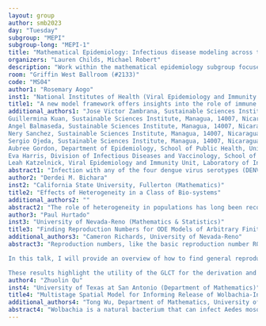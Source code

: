 ```yaml
---
layout: group
author: smb2023
day: "Tuesday"
subgroup: "MEPI"
subgroup-long: "MEPI-1"
title: "Mathematical Epidemiology: Infectious disease modeling across time, space, and scale"
organizers: "Lauren Childs, Michael Robert"
description: "Work within the mathematical epidemiology subgroup focuses on important questions about infectious diseases at multiple scales. Population-level modeling is used to investigate emergence, transmission, and spread of infectious disease and to help us better understand how control measures can reduce transmission. Within-host modeling helps us investigate how cellular-level changes influence infectiousness of pathogens and how treatments can impact that infectiousness. In this mini-symposium, we feature work across a broad spectrum of infectious disease modeling research and highlight work that members of the SMB Mathematical Epidemiology subgroup have been doing over the past year."
room: "Griffin West Ballroom (#2133)"
code: "MS04"
author1: "Rosemary Aogo"
inst1: "National Institutes of Health (Viral Epidemiology and Immunity Unit, Laboratory of Infectious Diseases, National Institute of Allergy and Infectious Diseases)"
title1: "A new model framework offers insights into the role of immune boosting and waning in shaping dengue epidemic dynamics."
additional_authors1: "Jose Victor Zambrana, Sustainable Sciences Institute, Managua, 14007, Nicaragua, Department of Epidemiology, School of Public Health, University of Michigan, Ann Arbor, MI, 48109-2029, USA;
Guillermina Kuan, Sustainable Sciences Institute, Managua, 14007, Nicaragua, Centro de Salud Sócrates Flores Vivas, Ministry of Health, Managua, 12014, Nicaragua;
Angel Balmaseda, Sustainable Sciences Institute, Managua, 14007, Nicaragua, Laboratorio Nacional de Virología, Centro Nacional de Diagnóstico y Referencia, Ministry of Health, Managua, 16064, Nicaragua;
Nery Sanchez, Sustainable Sciences Institute, Managua, 14007, Nicaragua;
Sergio Ojeda, Sustainable Sciences Institute, Managua, 14007, Nicaragua;
Aubree Gordon, Department of Epidemiology, School of Public Health, University of Michigan, Ann Arbor, MI, 48109-2029, USA;
Eva Harris, Division of Infectious Diseases and Vaccinology, School of Public Health, University of California, Berkeley, Berkeley, CA, 94720-3370, USA; 
Leah Katzelnick, Viral Epidemiology and Immunity Unit, Laboratory of Infectious Diseases, National Institute of Allergy and Infectious Diseases"
abstract1: "Infection with any of the four dengue virus serotypes (DENV1-4) induces serotype-specific and cross-reactive antibodies that may increase disease severity during secondary infection with a different serotype. However, following secondary infection, individuals are at significantly reduced risk of subsequent severe disease with even unexposed serotypes. Previous dengue modeling studies with two or four serotypes have shown that periodicity in dengue incidence can be explained by enhancement between serotypes, transient cross-protective immunity, as well as vector distribution, population size, geography, and seasonality. However, all models have assumed complete protection against previous infecting serotypes and most models have assume complete protection against all serotypes after two sequential infections. Conversely, a recent longitudinal cohort study showed that antibodies wane for many years after secondary DENV infection, at times to the level observed following first DENV infection, suggesting immunity after two infections may not be life-long. In this study, we use a dataset of antibody titers to DENV and ZIKV measured annually in Nicaraguan family and pediatric cohorts from 2017-2021 and developed an immunity-structured SIR-type model that tracks immunity by titer rather than number of prior infections. We show that boosting and waning occur following major dengue and Zika outbreaks in highly immune Nicaraguan adult populations. Using our framework, we show that boosts in highly immune individuals contribute to herd immunity, delaying their contribution to the susceptible population and lowering the rate of dengue cases in future epidemics. However, as their immunity wanes due to lower transmission intensity, the susceptible fraction builds up until a major epidemic that includes re-infection of those with high titers once again depletes the susceptible pool. Comparatively, lifelong immunity in highly immune individuals as previously assumed in most studies results in a complete disease eradication after disease introduction and subsequent epidemic bouts are only sustained with a constant influx of infected individuals into the population by migration. Our model validation shows the interaction of immune boosting and waning in highly exposed adults better explains observed dengue epidemic dynamics than models assuming transient immunity or lifelong immunity in highly immune adult populations. Moreover, we show that ZIKV exposure modulates dengue immunity and create further delays between dengue epidemics. These findings suggest boosting and waning in highly immune individuals contributes to shaping epidemic dynamics and moreover, our study may inform vaccine strategies to maintain immunity over the life-course."
author2: "Derdei M. Bichara"
inst2: "California State University, Fullerton (Mathematics)"
title2: "Effects of Heterogeneity in a Class of Bio-systems"
additional_authors2: ""
abstract2: "The role of heterogeneity in populations has long been recognized as a driving force in the spread of infectious diseases. Indeed, populations differ in their propensity to transmit or acquire infectious agents in terms of activities, socio-economic or genetic groups. Oftentimes, mathematical models in population dynamics that incorporate such heterogeneities use groups or classes as units and networks to describe the interactions between these units of the model. For many models that describe such phenomena, the complete global behavior of these systems have been open questions. In this talk, I provide a complete characterization of the some these problems."
author3: "Paul Hurtado"
inst3: "University of Nevada-Reno (Mathematics & Statistics)"
title3: "Finding Reproduction Numbers for ODE Models of Arbitrary Finite Dimension Using The Generalized Linear Chain Trick"
additional_authors3: "Cameron Richards, University of Nevada-Reno"
abstract3: "Reproduction numbers, like the basic reproduction number R0, play an important role in the analysis and application of dynamic models of contagion spread (and parallels exist elsewhere, e.g., in multispecies ecological models). One difficulty in deriving these quantities is that they must be computed on a model-by-model basis, since it is typically impractical to obtain general reproduction number expressions applicable to a family of related models, especially if these models are of different dimensions (i.e., differing numbers of state variables). For example, this is typically the case for SIR-type infectious disease models derived using the classical linear chain trick (LCT). 

In this talk, I will provide an overview of how to find general reproduction number expressions for such model families using the next generation operator approach in conjunction with the generalized linear chain trick (GLCT). This shows how the GLCT enables modelers to draw insights from these results by leveraging theory and intuition from continuous time Markov chains (CTMCs) and their absorption time distributions (i.e., phase-type probability distributions). I will show an example application of this technique to find reproduction numbers for a family of generalized SEIRS models with an arbitrary number of state variables. 

These results highlight the utility of the GLCT for the derivation and analysis of mean field ODE models, especially when used in conjunction with theory from CTMCs and their associated phase-type distributions."
author4: "Zhuolin Qu"
inst4: "University of Texas at San Antonio (Department of Mathematics)"
title4: "Multistage Spatial Model for Informing Release of Wolbachia-Infected Mosquitoes as Disease Control"
additional_authors4: "Tong Wu, Department of Mathematics, University of Texas at San Antonio"
abstract4: "Wolbachia is a natural bacterium that can infect Aedes mosquitoes and block the transmission of mosquito-borne diseases, including dengue fever, Zika, and chikungunya. Field trials have been conducted worldwide to suppress local epidemics. We present a new partial differential equation model for the spread of Wolbachia infection in mosquitoes. The model accounts for both the complex Wolbachia vertical transmission cycle and detailed life stages in the mosquitoes, and it also incorporates the spatial heterogeneity created by mosquito dispersion in the two-dimensional release domain. Field trials and previous modeling studies have shown that the fraction of infection among mosquitoes must exceed a threshold level for the infection to persist. We use the spatial model to identify a threshold condition for having a self-sustainable Wolbachia infection in the field. When above this threshold, the model gives rise to a spatial wave of Wolbachia infection. We quantify how the threshold condition and invasion velocity depend on the diffusion process and other model parameters, and we study different intervention scenarios to inform the efficient releases."
---
```

